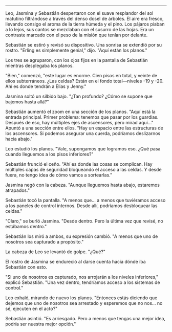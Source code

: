 ---

Leo, Jasmina y Sebastián despertaron con el suave resplandor del sol matutino filtrándose a través del denso dosel de árboles. El aire era fresco, llevando consigo el aroma de la tierra húmeda y el pino. Los pájaros piaban a lo lejos, sus cantos se mezclaban con el susurro de las hojas. Era un contraste marcado con el peso de la misión que tenían por delante.

Sebastián se estiró y revisó su dispositivo. Una sonrisa se extendió por su rostro. "Erling es simplemente genial," dijo. "Aquí están los planos."

Los tres se agruparon, con los ojos fijos en la pantalla de Sebastián mientras desplegaba los planos.

"Bien," comenzó, "este lugar es enorme. Cien pisos en total, y veinte de ellos subterráneos. ¿Las celdas? Están en el fondo total—niveles -19 y -20. Ahí es donde tendrán a Elias y Jenny."

Jasmina soltó un silbido bajo. "¿Tan profundo? ¿Cómo se supone que bajemos hasta allá?"

Sebastián aumentó el zoom en una sección de los planos. "Aquí está la entrada principal. Primer problema: tenemos que pasar por los guardias. Después de eso, hay múltiples ejes de ascensores, pero mirad aquí..." Apuntó a una sección entre ellos. "Hay un espacio entre las estructuras de los ascensores. Si podemos asegurar una cuerda, podríamos deslizarnos hacia abajo."

Leo estudió los planos. "Vale, supongamos que logramos eso. ¿Qué pasa cuando lleguemos a los pisos inferiores?"

Sebastián frunció el ceño. "Ahí es donde las cosas se complican. Hay múltiples capas de seguridad bloqueando el acceso a las celdas. Y desde fuera, no tengo idea de cómo vamos a sortearlas."

Jasmina negó con la cabeza. "Aunque lleguemos hasta abajo, estaremos atrapados."

Sebastián tocó la pantalla. "A menos que... a menos que tuviéramos acceso a los paneles de control internos. Desde allí, podríamos desbloquear las celdas."

"Claro," se burló Jasmina. "Desde dentro. Pero la última vez que revisé, no estábamos dentro."

Sebastián los miró a ambos, su expresión cambió. "A menos que uno de nosotros sea capturado a propósito."

La cabeza de Leo se levantó de golpe. "¿Qué?"

El rostro de Jasmina se endureció al darse cuenta hacia dónde iba Sebastián con esto.

"Si uno de nosotros es capturado, nos arrojarán a los niveles inferiores," explicó Sebastián. "Una vez dentro, tendríamos acceso a los sistemas de control."

Leo exhaló, mirando de nuevo los planos. "Entonces estás diciendo que dejemos que uno de nosotros sea arrestado y esperemos que no nos... no sé, ejecuten en el acto?"

Sebastián asintió. "Es arriesgado. Pero a menos que tengas una mejor idea, podría ser nuestra mejor opción."
